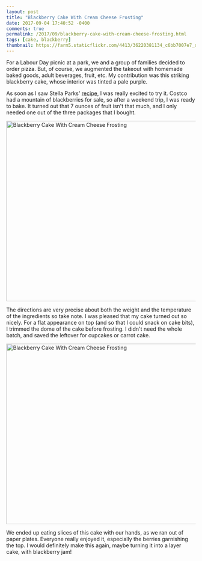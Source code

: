 ```yaml
---
layout: post
title: "Blackberry Cake With Cream Cheese Frosting"
date: 2017-09-04 17:40:52 -0400
comments: true
permalink: /2017/09/blackberry-cake-with-cream-cheese-frosting.html
tags: [cake, blackberry]
thumbnail: https://farm5.staticflickr.com/4413/36220381134_c6bb7007e7_q.jpg
---
```


For a Labour Day picnic at a park, we and a group of families decided to order 
pizza. But, of course, we augmented the takeout with homemade baked goods,
adult beverages, fruit, etc. My contribution was this striking blackberry cake,
whose interior was tinted a pale purple.

As soon as I saw Stella Parks' [recipe](http://www.seriouseats.com/recipes/2017/08/blackberry-cake-recipe.html),
I was really excited to try it. Costco had a mountain of blackberries for sale,
so after a weekend trip, I was ready to bake. It turned out that 7 ounces of
fruit isn't that much, and I only needed one out of the three packages that I bought.

<a data-flickr-embed="true"  href="https://www.flickr.com/photos/gnuf/36220381134/in/dateposted/" title="Blackberry Cake With Cream Cheese Frosting"><img src="https://farm5.staticflickr.com/4413/36220381134_c6bb7007e7_z.jpg" width="640" height="480" alt="Blackberry Cake With Cream Cheese Frosting"></a><script async src="//embedr.flickr.com/assets/client-code.js" charset="utf-8"></script>

The directions are very precise about both the weight and the temperature
of the ingredients so take note. I was pleased that my cake turned out so
nicely. For a flat appearance on top (and so that I could snack on cake
bits), I trimmed the dome of the cake before frosting. I didn't need the
whole batch, and saved the leftover for cupcakes or carrot cake.

<a data-flickr-embed="true"  href="https://www.flickr.com/photos/gnuf/36913925921/in/photostream/" title="Blackberry Cake With Cream Cheese Frosting"><img src="https://farm5.staticflickr.com/4402/36913925921_63574345ca_z.jpg" width="640" height="480" alt="Blackberry Cake With Cream Cheese Frosting"></a><script async src="//embedr.flickr.com/assets/client-code.js" charset="utf-8"></script>

We ended up eating slices of this cake with our hands, as we ran out of
paper plates. Everyone really enjoyed it, especially the berries garnishing
the top. I would definitely make this again, maybe turning it into a layer
cake, with blackberry jam! 
